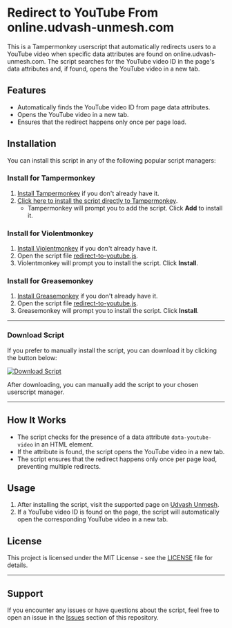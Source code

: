 # Redirect to YouTube From online.udvash-unmesh.com
This is a Tampermonkey userscript that automatically redirects users to a YouTube video when specific data attributes are found on online.udvash-unmesh.com. The script searches for the YouTube video ID in the page's data attributes and, if found, opens the YouTube video in a new tab.

## Features

- Automatically finds the YouTube video ID from page data attributes.
- Opens the YouTube video in a new tab.
- Ensures that the redirect happens only once per page load.

## Installation

You can install this script in any of the following popular script managers:

### Install for Tampermonkey

1. [Install Tampermonkey](https://www.tampermonkey.net/) if you don't already have it.
2. [Click here to install the script directly to Tampermonkey](https://github.com/LazyDevUserX/Udvash-To-YouTube-Auto-Redirect-Script/raw/main/redirect-to-youtube.js).
   - Tampermonkey will prompt you to add the script. Click **Add** to install it.

### Install for Violentmonkey

1. [Install Violentmonkey](https://violentmonkey.github.io/) if you don't already have it.
2. Open the script file [redirect-to-youtube.js](https://github.com/LazyDevUserX/Udvash-To-YouTube-Auto-Redirect-Script/raw/main/redirect-to-youtube.js).
3. Violentmonkey will prompt you to install the script. Click **Install**.

### Install for Greasemonkey

1. [Install Greasemonkey](https://www.greasespot.net/) if you don't already have it.
2. Open the script file [redirect-to-youtube.js](https://github.com/LazyDevUserX/Udvash-To-YouTube-Auto-Redirect-Script/raw/main/redirect-to-youtube.js).
3. Greasemonkey will prompt you to install the script. Click **Install**.

---

### Download Script

If you prefer to manually install the script, you can download it by clicking the button below:

[![Download Script](https://img.shields.io/badge/Download%20Script-green.svg?style=flat&logo=github)](https://github.com/LazyDevUserX/Udvash-To-YouTube-Auto-Redirect-Script/raw/main/redirect-to-youtube.js)

After downloading, you can manually add the script to your chosen userscript manager.

---

## How It Works

- The script checks for the presence of a data attribute `data-youtube-video` in an HTML element.
- If the attribute is found, the script opens the YouTube video in a new tab.
- The script ensures that the redirect happens only once per page load, preventing multiple redirects.

## Usage

1. After installing the script, visit the supported page on [Udvash Unmesh](https://online.udvash-unmesh.com/Routine/ClassDetails).
2. If a YouTube video ID is found on the page, the script will automatically open the corresponding YouTube video in a new tab.

## License

This project is licensed under the MIT License - see the [LICENSE](LICENSE) file for details.

---

## Support

If you encounter any issues or have questions about the script, feel free to open an issue in the [Issues](https://github.com/LazyDevUserX/Udvash-To-YouTube-Auto-Redirect-Script/issues) section of this repository.
